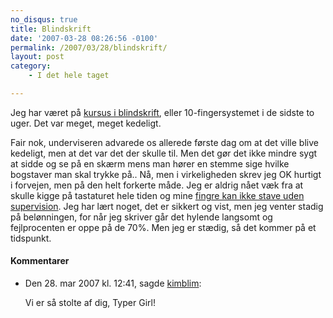 ```yaml
---
no_disqus: true
title: Blindskrift
date: '2007-03-28 08:26:56 -0100'
permalink: /2007/03/28/blindskrift/
layout: post
category:
    - I det hele taget

---
```

Jeg har været på [kursus i blindskrift](http://www.informadanmark.dk/), eller 10-fingersystemet i de sidste to uger. Det var meget, meget kedeligt.

Fair nok, underviseren advarede os allerede første dag om at det ville blive kedeligt, men at det var det der skulle til. Men det gør det ikke mindre sygt at sidde og se på en skærm mens man hører en stemme sige hvilke bogstaver man skal trykke på.. Nå, men i virkeligheden skrev jeg OK hurtigt i forvejen, men på den helt forkerte måde. Jeg er aldrig nået væk fra at skulle kigge på tastaturet hele tiden og mine [fingre kan ikke stave uden supervision](http://xoc.dk/2005/10/11/lader-som-om-der-er-gaaet-en-uge). Jeg har lært noget, det er sikkert og vist, men jeg venter stadig på belønningen, for når jeg skriver går det hylende langsomt og fejlprocenten er oppe på de 70%. Men jeg er stædig, så det kommer på et tidspunkt.

<div class="vintage-comments">
<h4>Kommentarer </h4>
<ul class="vintage-comments-list"><li>
<p class="comment-meta">Den <time datetime="2007-03-28T12:41:05+02:00">28. mar 2007 kl.  12:41</time>, sagde <a href="http://kimblim.dk">kimblim</a>:</p>
<p>Vi er så stolte af dig, Typer Girl!</p>
</li>
</ul>
</div>
